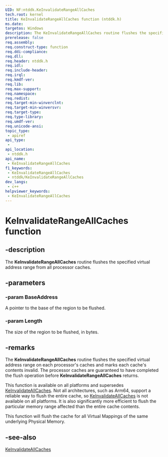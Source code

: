 ```yaml
---
UID: NF:ntddk.KeInvalidateRangeAllCaches
tech.root: kernel
title: KeInvalidateRangeAllCaches function (ntddk.h)
ms.date: 
targetos: Windows
description: The KeInvalidateRangeAllCaches routine flushes the specified virtual address range from all processor caches.
prerelease: false
req.assembly: 
req.construct-type: function
req.ddi-compliance: 
req.dll: 
req.header: ntddk.h
req.idl: 
req.include-header: 
req.irql: 
req.kmdf-ver: 
req.lib: 
req.max-support: 
req.namespace: 
req.redist: 
req.target-min-winverclnt: 
req.target-min-winversvr: 
req.target-type: 
req.type-library: 
req.umdf-ver: 
req.unicode-ansi: 
topic_type:
 - apiref
api_type:
 - 
api_location:
 - ntddk.h
api_name:
 - KeInvalidateRangeAllCaches
f1_keywords:
 - KeInvalidateRangeAllCaches
 - ntddk/KeInvalidateRangeAllCaches
dev_langs:
 - c++
helpviewer_keywords:
 - KeInvalidateRangeAllCaches
---
```


# KeInvalidateRangeAllCaches function


## -description

The <b>KeInvalidateRangeAllCaches</b> routine flushes the specified virtual address range from all processor caches.

## -parameters

### -param BaseAddress

A pointer to the base of the region to be flushed.

### -param Length

The size of the region to be flushed, in bytes.

## -remarks

The <b>KeInvalidateRangeAllCaches</b> routine flushes the specified virtual address range on each processor's caches and marks each cache's contents invalid. The processor caches are guaranteed to have completed the flush operation before <b>KeInvalidateRangeAllCaches</b> returns.

This function is available on all platforms and supersedes <a href="/windows-hardware/drivers/ddi/ntddk/nf-ntddk-keinvalidateallcaches">KeInvalidateAllCaches</a>. Not all architectures, such as Arm64, support a reliable way to flush the entire cache, so <a href="/windows-hardware/drivers/ddi/ntddk/nf-ntddk-keinvalidateallcaches">KeInvalidateAllCaches</a> is not available on all platforms. It is also significantly more efficient to flush the particular memory range affected than the entire cache contents.

This function will flush the cache for all Virtual Mappings of the same underlying Physical Memory.

## -see-also

<a href="/windows-hardware/drivers/ddi/ntddk/nf-ntddk-keinvalidateallcaches">KeInvalidateAllCaches</a>